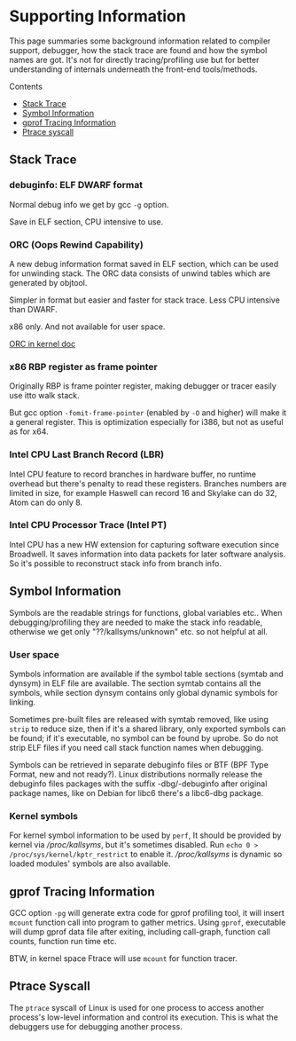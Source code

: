 # Supporting Information

This page summaries some background information related to compiler support, debugger, how the stack trace are found and how the symbol names are got. It's not for directly tracing/profiling use but for better understanding of internals underneath the front-end tools/methods.

Contents
- [Stack Trace](#stack-trace)
- [Symbol Information](#symbol-information)
- [gprof Tracing Information](#gprof-tracing-information)
- [Ptrace syscall](#ptrace-syscall)

## Stack Trace

### debuginfo: ELF DWARF format

Normal debug info we get by gcc `-g` option.

Save in ELF section, CPU intensive to use.

### ORC (Oops Rewind Capability)

A new debug information format saved in ELF section, which can be used for unwinding stack. The ORC data consists of unwind tables which are generated by objtool.

Simpler in format but easier and faster for stack trace. Less CPU intensive than DWARF.

x86 only. And not available for user space.

[ORC in kernel doc](https://www.kernel.org/doc/html/latest/x86/orc-unwinder.html)

### x86 RBP register as frame pointer

Originally RBP is frame pointer register, making debugger or tracer easily use itto walk stack.

But gcc option `-fomit-frame-pointer` (enabled by `-O` and higher) will make it a general register. This is optimization especially for i386, but not as useful as for x64.

### Intel CPU Last Branch Record (LBR)

Intel CPU feature to record branches in hardware buffer, no runtime overhead but there's penalty to read these registers. Branches numbers are limited in size, for example Haswell can record 16 and Skylake can do 32, Atom can do only 8.

### Intel CPU Processor Trace (Intel PT)

Intel CPU has a new HW extension for capturing software execution since Broadwell. It saves information into data packets for later software analysis. So it's possible to reconstruct stack info from branch info.

## Symbol Information

Symbols are the readable strings for functions, global variables etc.. When debugging/profiling they are needed to make the stack info readable, otherwise we get only "??/kallsyms/unknown" etc. so not helpful at all.

### User space

Symbols information are available if the symbol table sections (symtab and dynsym) in ELF file are available. The section symtab contains all the symbols, while section dynsym contains only global dynamic symbols for linking.

Sometimes pre-built files are released with symtab removed, like using `strip` to reduce size, then if it's a shared library, only exported symbols can be found; if it's executable, no symbol can be found by uprobe. So do not strip ELF files if you need call stack function names when debugging.

Symbols can be retrieved in separate debuginfo files or BTF (BPF Type Format, new and not ready?). Linux distributions normally release the debuginfo files packages with the suffix -dbg/-debuginfo after original package names, like on Debian for libc6 there's a libc6-dbg package.

### Kernel symbols

For kernel symbol information to be used by `perf`, It should be provided by kernel via */proc/kallsyms*, but it's sometimes disabled. Run `echo 0 > /proc/sys/kernel/kptr_restrict` to enable it. */proc/kallsyms* is dynamic so loaded modules' symbols are also available.

## gprof Tracing Information

GCC option `-pg` will generate extra code for gprof profiling tool, it will insert `mcount` function call into program to gather metrics. Using `gprof`, executable will dump gprof data file after exiting, including call-graph, function call counts, function run time etc.

BTW, in kernel space Ftrace will use `mcount` for function tracer.

## Ptrace Syscall

The `ptrace` syscall of Linux is used for one process to access another process's low-level information and control its execution. This is what the debuggers use for debugging another process.
